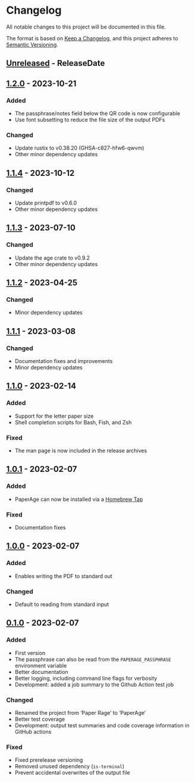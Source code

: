# Changelog

All notable changes to this project will be documented in this file.

The format is based on [Keep a Changelog](https://keepachangelog.com/en/1.0.0/),
and this project adheres to [Semantic Versioning](https://semver.org/spec/v2.0.0.html).

<!-- next-header -->
## [Unreleased] - ReleaseDate

## [1.2.0] - 2023-10-21

### Added

- The passphrase/notes field below the QR code is now configurable
- Use font subsetting to reduce the file size of the output PDFs

### Changed

- Update rustix to v0.38.20 (GHSA-c827-hfw6-qwvm)
- Other minor dependency updates

## [1.1.4] - 2023-10-12

### Changed

- Update printpdf to v0.6.0
- Other minor dependency updates

## [1.1.3] - 2023-07-10

### Changed

- Update the age crate to v0.9.2
- Other minor dependency updates

## [1.1.2] - 2023-04-25

### Changed

- Minor dependency updates

## [1.1.1] - 2023-03-08

### Changed

- Documentation fixes and improvements
- Minor dependency updates

## [1.1.0] - 2023-02-14

### Added

- Support for the letter paper size
- Shell completion scripts for Bash, Fish, and Zsh

### Fixed

- The man page is now included in the release archives

## [1.0.1] - 2023-02-07

### Added

- PaperAge can now be installed via a [Homebrew Tap](https://github.com/matiaskorhonen/paper-age#homebrew)

### Fixed

- Documentation fixes

## [1.0.0] - 2023-02-07

### Added

- Enables writing the PDF to standard out

### Changed

- Default to reading from standard input

## [0.1.0] - 2023-02-07

### Added

- First version
- The passphrase can also be read from the `PAPERAGE_PASSPHRASE` environment variable
- Better documentation
- Better logging, including command line flags for verbosity
- Development: added a job summary to the Github Action test job

### Changed

- Renamed the project from ‘Paper Rage’ to ‘PaperAge’
- Better test coverage
- Development: output test summaries and code coverage information in GitHub actions

### Fixed

- Fixed prerelease versioning
- Removed unused dependency (`is-terminal`)
- Prevent accidental overwrites of the output file

<!-- next-url -->
[Unreleased]: https://github.com/matiaskorhonen/paper-age/compare/v1.2.0...HEAD
[1.2.0]: https://github.com/matiaskorhonen/paper-age/compare/v1.1.4...v1.2.0
[1.1.4]: https://github.com/matiaskorhonen/paper-age/compare/v1.1.3...v1.1.4
[1.1.3]: https://github.com/matiaskorhonen/paper-age/compare/v1.1.2...v1.1.3
[1.1.2]: https://github.com/matiaskorhonen/paper-age/compare/v1.1.1...v1.1.2
[1.1.1]: https://github.com/matiaskorhonen/paper-age/compare/v1.1.0...v1.1.1
[1.1.0]: https://github.com/matiaskorhonen/paper-age/compare/v1.0.1...v1.1.0
[1.0.1]: https://github.com/matiaskorhonen/paper-age/compare/v1.0.0...v1.0.1
[1.0.0]: https://github.com/matiaskorhonen/paper-age/compare/v0.1.0...v1.0.0
[0.1.0]: https://github.com/matiaskorhonen/paper-age/compare/v0.1.0-prerelease4...v0.1.0
[0.1.0-prerelease4]: https://github.com/matiaskorhonen/paper-age/releases/tag/b0534db779720e912750d0107b3b03b6551abcdd...v0.1.0-prerelease4

